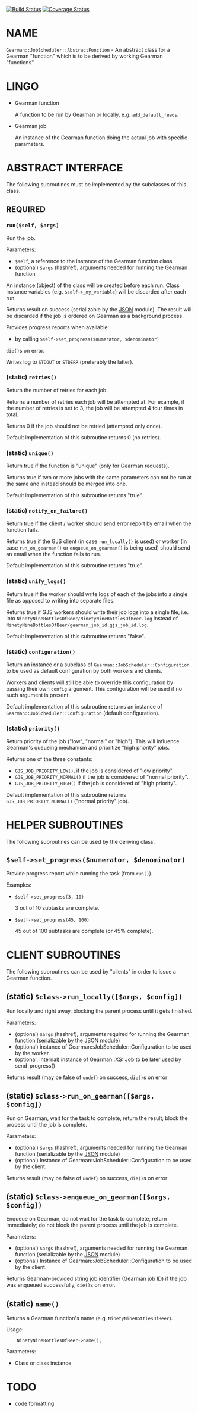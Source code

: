[![Build Status](https://travis-ci.org/pypt/p5-Gearman-JobScheduler.svg?branch=master)](https://travis-ci.org/pypt/p5-Gearman-JobScheduler) [![Coverage Status](https://coveralls.io/repos/pypt/p5-Gearman-JobScheduler/badge.png?branch=master)](https://coveralls.io/r/pypt/p5-Gearman-JobScheduler?branch=master)

# NAME

`Gearman::JobScheduler::AbstractFunction` - An abstract class for a Gearman
"function" which is to be derived by working Gearman "functions".

# LINGO

- Gearman function

    A function to be run by Gearman or locally, e.g. `add_default_feeds`.

- Gearman job

    An instance of the Gearman function doing the actual job with specific parameters.

# ABSTRACT INTERFACE

The following subroutines must be implemented by the subclasses of this class.

## REQUIRED

### `run($self, $args)`

Run the job.

Parameters:

- `$self`, a reference to the instance of the Gearman function class
- (optional) `$args` (hashref), arguments needed for running the
Gearman function

An instance (object) of the class will be created before each run. Class
instance variables (e.g. `$self->_my_variable`) will be discarded after
each run.

Returns result on success (serializable by the [JSON](https://metacpan.org/pod/JSON) module). The result
will be discarded if the job is ordered on Gearman as a background process.

Provides progress reports when available:

- by calling `$self->set_progress($numerator, $denominator)`

`die()`s on error.

Writes log to `STDOUT` or `STDERR` (preferably the latter).

### (static) `retries()`

Return the number of retries for each job.

Returns a number of retries each job will be attempted at. For example, if the
number of retries is set to 3, the job will be attempted 4 four times in total.

Returns 0 if the job should not be retried (attempted only once).

Default implementation of this subroutine returns 0 (no retries).

### (static) `unique()`

Return true if the function is "unique" (only for Gearman requests).

Returns true if two or more jobs with the same parameters can not be run at the
same and instead should be merged into one.

Default implementation of this subroutine returns "true".

### (static) `notify_on_failure()`

Return true if the client / worker should send error report by email when the
function fails.

Returns true if the GJS client (in case `run_locally()` is used) or worker
(in case `run_on_gearman()` or `enqueue_on_gearman()` is being used) should
send an email when the function fails to run.

Default implementation of this subroutine returns "true".

### (static) `unify_logs()`

Return true if the worker should write logs of each of the jobs into a single
file as opposed to writing into separate files.

Returns true if GJS workers should write their job logs into a single file,
i.e. into `NinetyNineBottlesOfBeer/NinetyNineBottlesOfBeer.log` instead of
`NinetyNineBottlesOfBeer/gearman_job_id.gjs_job_id.log`.

Default implementation of this subroutine returns "false".

### (static) `configuration()`

Return an instance or a subclass of `Gearman::JobScheduler::Configuration` to
be used as default configuration by both workers and clients.

Workers and clients will still be able to override this configuration by
passing their own `config` argument. This configuration will be used if no
such argument is present.

Default implementation of this subroutine returns an instance of
`Gearman::JobScheduler::Configuration` (default configuration).

### (static) `priority()`

Return priority of the job ("low", "normal" or "high"). This will influence
Gearman's queueing mechanism and prioritize "high priority" jobs.

Returns one of the three constants:

- `GJS_JOB_PRIORITY_LOW()`, if the job is considered of "low priority".
- `GJS_JOB_PRIORITY_NORMAL()` if the job is considered of "normal priority".
- `GJS_JOB_PRIORITY_HIGH()` if the job is considered of "high priority".

Default implementation of this subroutine returns `GJS_JOB_PRIORITY_NORMAL()`
("normal priority" job).

# HELPER SUBROUTINES

The following subroutines can be used by the deriving class.

## `$self->set_progress($numerator, $denominator)`

Provide progress report while running the task (from `run()`).

Examples:

- `$self->set_progress(3, 10)`

    3 out of 10 subtasks are complete.

- `$self->set_progress(45, 100)`

    45 out of 100 subtasks are complete (or 45% complete).

# CLIENT SUBROUTINES

The following subroutines can be used by "clients" in order to issue a Gearman
function.

## (static) `$class->run_locally([$args, $config])`

Run locally and right away, blocking the parent process until it gets finished.

Parameters:

- (optional) `$args` (hashref), arguments required for running the
Gearman function  (serializable by the [JSON](https://metacpan.org/pod/JSON) module)
- (optional) instance of Gearman::JobScheduler::Configuration to be used by the worker
- (optional, internal) instance of Gearman::XS::Job to be later used by
send\_progress()

Returns result (may be false of `undef`) on success, `die()`s on error

## (static) `$class->run_on_gearman([$args, $config])`

Run on Gearman, wait for the task to complete, return the result; block the
process until the job is complete.

Parameters:

- (optional) `$args` (hashref), arguments needed for running the Gearman
function (serializable by the [JSON](https://metacpan.org/pod/JSON) module)
- (optional) Instance of Gearman::JobScheduler::Configuration to be used by the client.

Returns result (may be false of `undef`) on success, `die()`s on error

## (static) `$class->enqueue_on_gearman([$args, $config])`

Enqueue on Gearman, do not wait for the task to complete, return immediately;
do not block the parent process until the job is complete.

Parameters:

- (optional) `$args` (hashref), arguments needed for running the Gearman
function (serializable by the [JSON](https://metacpan.org/pod/JSON) module)
- (optional) Instance of Gearman::JobScheduler::Configuration to be used by the client.

Returns Gearman-provided string job identifier (Gearman job ID) if the job was
enqueued successfully, `die()`s on error.

## (static) `name()`

Returns a Gearman function's name (e.g. `NinetyNineBottlesOfBeer`).

Usage:

        NinetyNineBottlesOfBeer->name();

Parameters:

- Class or class instance

# TODO

- code formatting
